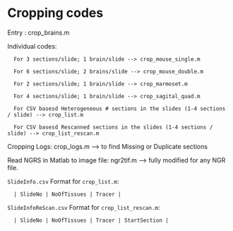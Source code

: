 # Cropping codes

  Entry : crop_brains.m

  Individual codes:

      For 3 sections/slide; 1 brain/slide --> crop_mouse_single.m
      
      For 6 sections/slide; 2 brains/slide --> crop_mouse_double.m
      
      For 2 sections/slide; 1 brain/slide --> crop_marmoset.m
      
      For 4 sections/slide; 1 brain/slide --> crop_sagital_quad.m
      
      For CSV basesd Heterogeneous # sections in the slides (1-4 sections / slide) --> crop_list.m
      
      For CSV basesd Rescanned sections in the slides (1-4 sections / slide) --> crop_list_rescan.m

  Cropping Logs: crop_logs.m --> to find Missing or Duplicate sections
  
  Read NGRS in Matlab to image file: ngr2tif.m --> fully modified for any NGR file.
  
  ```SlideInfo.csv``` Format for ```crop_list.m```:
 
      | SlideNo	| NoOfTissues |	Tracer |
       
      
  ```SlideInfoReScan.csv``` Format for ```crop_list_rescan.m```:
  
      | SlideNo | NoOfTissues | Tracer | StartSection |
